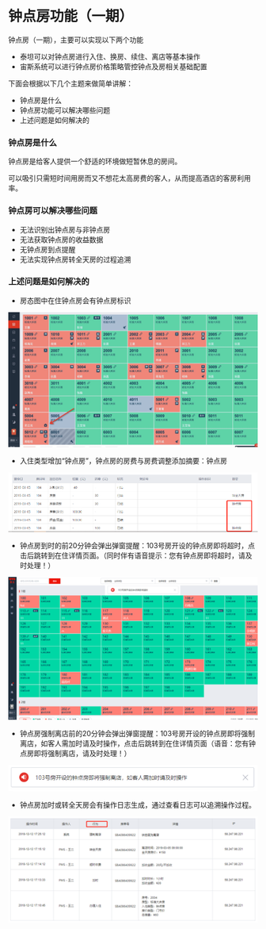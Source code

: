 # 钟点房功能（一期）

钟点房（一期），主要可以实现以下两个功能

* 泰坦可以对钟点房进行入住、换房、续住、离店等基本操作
* 宙斯系统可以进行钟点房价格策略管控钟点及房相关基础配置

下面会根据以下几个主题来做简单讲解：

* 钟点房是什么
* 钟点房功能可以解决哪些问题
* 上述问题是如何解决的

### 钟点房是什么

钟点房是给客人提供一个舒适的环境做短暂休息的房间。

可以吸引只需短时间用房而又不想花太高房费的客人，从而提高酒店的客房利用率。

### 钟点房可以解决哪些问题

* 无法识别出钟点房与非钟点房
* 无法获取钟点房的收益数据
* 无钟点房到点提醒
* 无法实现钟点房转全天房的过程追溯

### 上述问题是如何解决的

* 房态图中在住钟点房会有钟点房标识

![](../.gitbook/assets/image%20%2870%29.png)

* 入住类型增加“钟点房”，钟点房的房费与房费调整添加摘要：钟点房

![](../.gitbook/assets/image%20%28487%29.png)

* 钟点房到时的前20分钟会弹出弹窗提醒：103号房开设的钟点房即将超时，点击后跳转到在住详情页面。（同时伴有语音提示：您有钟点房即将超时，请及时处理！）

![](../.gitbook/assets/image%20%28460%29.png)

* 钟点房强制离店前的20分钟会弹出弹窗提醒：103号房开设的钟点房即将强制离店，如客人需加时请及时操作，点击后跳转到在住详情页面（语音：您有钟点房即将强制离店，请及时处理！）

![](../.gitbook/assets/image%20%28115%29.png)

* 钟点房加时或转全天房会有操作日志生成，通过查看日志可以追溯操作过程。

![](../.gitbook/assets/image%20%2887%29.png)

### 


